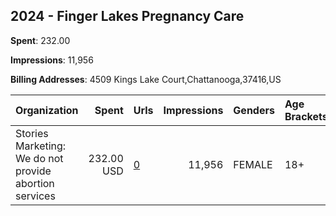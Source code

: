 ## 2024 - Finger Lakes Pregnancy Care 
**Spent**: 232.00

**Impressions**: 11,956

**Billing Addresses**: 4509 Kings Lake Court,Chattanooga,37416,US

|Organization|Spent|Urls|Impressions|Genders|Age Brackets|Country Codes|
|:---|---:|:---|---:|:---|:---|:---|
|Stories Marketing: We do not provide abortion services|232.00 USD|[0](https://www.snap.com/political-ads/asset/e9135b0c271d019e1ed2c8717b2a33920878ad54fc477e8a838c9882907ca77d?mediaType=mp4)|11,956|FEMALE|18+|united states|
